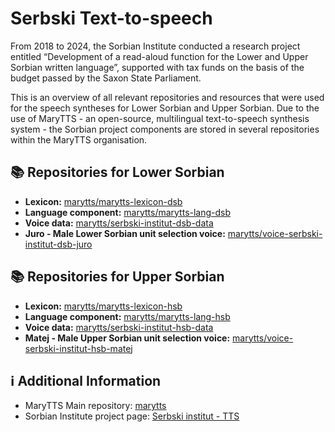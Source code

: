 # Serbski Text-to-speech
From 2018 to 2024, the Sorbian Institute conducted a research project entitled “Development of a read-aloud function for the Lower and Upper Sorbian written language”, supported with tax funds on the basis of the budget passed by the Saxon State Parliament.


This is an overview of all relevant repositories and resources that were used for the speech syntheses for Lower Sorbian and Upper Sorbian. Due to the use of MaryTTS - an open-source, multilingual text-to-speech synthesis system - the Sorbian project components are stored in several repositories within the MaryTTS organisation.

## 📚 Repositories for Lower Sorbian

- **Lexicon:** [marytts/marytts-lexicon-dsb](https://github.com/marytts/marytts-lexicon-dsb) 
- **Language component:** [marytts/marytts-lang-dsb](https://github.com/marytts/marytts-lang-dsb)  
- **Voice data:** [marytts/serbski-institut-dsb-data](https://github.com/marytts/serbski-institut-dsb-data)  
- **Juro - Male Lower Sorbian unit selection voice:** [marytts/voice-serbski-institut-dsb-juro](https://github.com/marytts/voice-serbski-institut-dsb-juro)  

## 📚 Repositories for Upper Sorbian

- **Lexicon:** [marytts/marytts-lexicon-hsb](https://github.com/marytts/marytts-lexicon-hsb) 
- **Language component:** [marytts/marytts-lang-hsb](https://github.com/marytts/marytts-lang-hsb)  
- **Voice data:** [marytts/serbski-institut-hsb-data](https://github.com/marytts/serbski-institut-hsb-data)  
- **Matej - Male Upper Sorbian unit selection voice:** [marytts/voice-serbski-institut-hsb-matej](https://github.com/marytts/voice-serbski-institut-hsb-matej)

## ℹ️ Additional Information  
- MaryTTS Main repository: [marytts](https://github.com/marytts)
- Sorbian Institute project page: [Serbski institut - TTS](https://www.serbski-institut.de/projekte-sprachwissenschaft/entwicklung-einer-vorlesefunktion-fuer-die-nieder-und-obersorbische-schriftsprache/)
